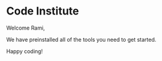 # Code Institute

Welcome Rami,

We have preinstalled all of the tools you need to get started.

Happy coding!
